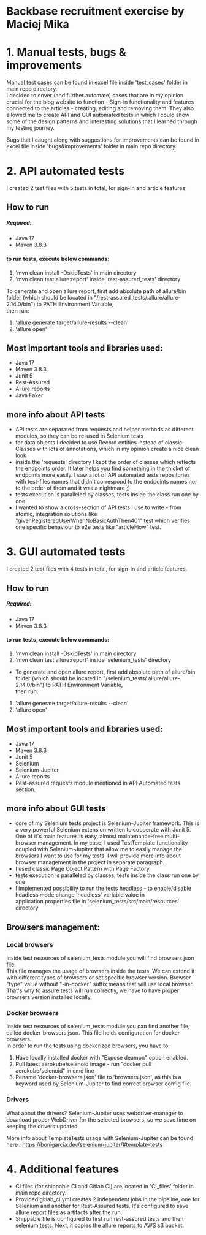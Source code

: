 
# Backbase recruitment exercise by Maciej Mika

# 1. Manual tests, bugs & improvements

Manual test cases can be found in excel file inside 'test_cases' folder in main repo directory.  
I decided to cover (and further automate) cases that are in my opinion crucial for the blog website to function - Sign-in functionality and features connected to the articles - creating, editing and removing them. They also allowed me to create API and GUI automated tests in which I could show some of the design patterns and interesting solutions that I learned through my testing journey.

Bugs that I caught along with suggestions for improvements can be found in excel file inside 'bugs&improvements' folder in main repo directory.

# 2. API automated tests
I created 2 test files with 5 tests in total, for sign-In and article features.

## How to run
##### Required:
-  Java 17
- Maven 3.8.3

#### to run tests, execute below commands:
1. 'mvn clean install -DskipTests' in main directory
2. 'mvn clean test allure:report' inside 'rest-assured_tests' directory

To generate and open allure report, first add absolute path of allure/bin folder (which should be located in "/rest-assured_tests/.allure/allure-2.14.0/bin") to PATH Environment Variable,  
then run:
1. 'allure generate target/allure-results --clean'
2. 'allure open'

## Most important tools and libraries used:

- Java 17
- Maven 3.8.3
- Junit 5
- Rest-Assured
- Allure reports
- Java Faker

## more info about API tests
- API tests are separated from requests and helper methods as different modules, so they can be re-used in Selenium tests
- for data objects I decided to use Record entities instead of classic Classes with lots of annotations, which in my opinion create a nice clean look
- inside the 'requests' directory I kept the order of classes which reflects the endpoints order. It later helps you find something in the thicket of endpoints more easily. I saw a lot of API automated tests repositories with test-files names that didn't correspond to the endpoints names nor to the order of them and it was a nightmare ;)
- tests execution is paralleled by classes, tests inside the class run one by one
- I wanted to show a cross-section of API tests I use to write - from atomic, integration solutions like "givenRegisteredUserWhenNoBasicAuthThen401" test which verifies one specific behaviour to e2e tests like "articleFlow" test.

# 3. GUI automated tests
I created 2 test files with 4 tests in total, for sign-In and article features.

## How to run
##### Required:
-  Java 17
- Maven 3.8.3

#### to run tests, execute below commands:
1. 'mvn clean install -DskipTests' in main directory
2. 'mvn clean test allure:report' inside 'selenium_tests' directory

- To generate and open allure report, first add absolute path of allure/bin folder (which should be located in "/selenium_tests/.allure/allure-2.14.0/bin") to PATH Environment Variable,  
  then run:
1. 'allure generate target/allure-results --clean'
2. 'allure open'

## Most important tools and libraries used:
- Java 17
- Maven 3.8.3
- Junit 5
- Selenium
- Selenium-Jupiter
- Allure reports
- Rest-assured requests module mentioned in API Automated tests section.

## more info about GUI tests
- core of my Selenium tests project is Selenium-Jupiter framework. This is a very powerful Selenium extension written to cooperate with Junit 5. One of it's main features is easy, almost maintenance-free multi-browser management. In my case, I used TestTemplate functionality coupled with Selenium-Jupiter that allow me to easily manage the browsers I want to use for my tests. I will provide more info about browser management in the project in separate paragraph.
- I used classic Page Object Pattern with Page Factory.
- tests execution is paralleled by classes, tests inside the class run one by one
- I implemented possibility to run the tests headless - to enable/disable headless mode change 'headless' variable value in application.properties file in 'selenium_tests/src/main/resources' directory

## Browsers management:


### Local browsers
Inside test resources of selenium_tests module you will find browsers.json file.  
This file manages the usage of browsers inside the tests. We can extend it with different types of browsers or set specific browser version. Browser "type" value without "-in-docker" suffix means test will use local browser. That's why to assure tests will run correctly, we have to have proper browsers version installed locally.
### Docker browsers
Inside test resources of selenium_tests module you can find another file, called docker-browsers.json. This file holds configuration for docker browsers.  
In order to run the tests using dockerized browsers, you have to:
1. Have locally installed docker with "Expose deamon" option enabled.
2. Pull latest aerokube/selenoid image - run "docker pull aerokube/selenoid" in cmd line
3. Rename 'docker-browsers.json' file to 'browsers.json', as this is a keyword used by Selenium-Jupiter to find correct browser config file.
### Drivers
What about the drivers? Selenium-Jupiter uses webdriver-manager to download proper WebDriver for the selected browsers, so we save time on keeping the drivers updated.

More info about TemplateTests usage with Selenium-Jupiter can be found here : https://bonigarcia.dev/selenium-jupiter/#template-tests

# 4. Additional features
- CI files (for shippable CI and Gitlab CI) are located in 'CI_files' folder in main repo directory.
- Provided gitlab_ci.yml creates 2 independent jobs in the pipeline, one for Selenium and another for Rest-Assured tests. It's configured to save allure report files as artifacts after the run.
- Shippable file is configured to first run rest-assured tests and then selenium tests. Next, it copies the allure reports to AWS s3 bucket.